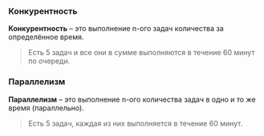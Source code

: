 ### Конкурентность
**Конкурентность** – это выполнение n-ого задач количества за определённое время.
> Есть 5 задач и все они в сумме выполняются в течение 60 минут по очереди.

### Параллелизм
**Параллелизм** – это выполнение n-ого количества задач в одно и то же время (параллельно).
> Есть 5 задач, каждая из них выполняется в течение 60 минут.